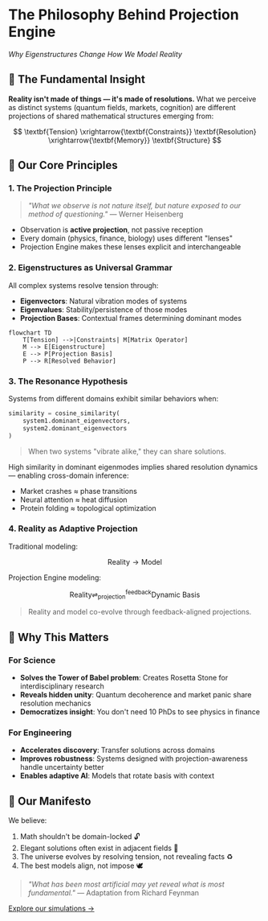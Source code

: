 # The Philosophy Behind Projection Engine

*Why Eigenstructures Change How We Model Reality*

## 🌌 The Fundamental Insight

**Reality isn't made of things — it's made of resolutions.**
What we perceive as distinct systems (quantum fields, markets, cognition) are different projections of shared mathematical structures emerging from:

$$
\textbf{Tension} \xrightarrow{\textbf{Constraints}} \textbf{Resolution} \xrightarrow{\textbf{Memory}} \textbf{Structure}
$$

## 🔭 Our Core Principles

### 1. The Projection Principle

> *"What we observe is not nature itself, but nature exposed to our method of questioning."*
> — Werner Heisenberg

* Observation is **active projection**, not passive reception
* Every domain (physics, finance, biology) uses different "lenses"
* Projection Engine makes these lenses explicit and interchangeable

### 2. Eigenstructures as Universal Grammar

All complex systems resolve tension through:

* **Eigenvectors**: Natural vibration modes of systems
* **Eigenvalues**: Stability/persistence of those modes
* **Projection Bases**: Contextual frames determining dominant modes

```mermaid
flowchart TD
    T[Tension] -->|Constraints| M[Matrix Operator]
    M --> E[Eigenstructure]
    E --> P[Projection Basis]
    P --> R[Resolved Behavior]
```

### 3. The Resonance Hypothesis

Systems from different domains exhibit similar behaviors when:

```python
similarity = cosine_similarity(
    system1.dominant_eigenvectors,
    system2.dominant_eigenvectors
)
```

> When two systems "vibrate alike," they can share solutions.

High similarity in dominant eigenmodes implies shared resolution dynamics — enabling cross-domain inference:

* Market crashes ≈ phase transitions
* Neural attention ≈ heat diffusion
* Protein folding ≈ topological optimization

### 4. Reality as Adaptive Projection

Traditional modeling:

$$
\text{Reality} \rightarrow \text{Model}
$$

Projection Engine modeling:

$$
\text{Reality} \rightleftharpoons_{\text{projection}}^{\text{feedback}} \text{Dynamic Basis}
$$

> Reality and model co-evolve through feedback-aligned projections.

## 🧫 Why This Matters

### For Science

* **Solves the Tower of Babel problem**: Creates Rosetta Stone for interdisciplinary research
* **Reveals hidden unity**: Quantum decoherence and market panic share resolution mechanics
* **Democratizes insight**: You don't need 10 PhDs to see physics in finance

### For Engineering

* **Accelerates discovery**: Transfer solutions across domains
* **Improves robustness**: Systems designed with projection-awareness handle uncertainty better
* **Enables adaptive AI**: Models that rotate basis with context

## 🌱 Our Manifesto

We believe:

1. Math shouldn't be domain-locked 🔓
2. Elegant solutions often exist in adjacent fields 🔀
3. The universe evolves by resolving tension, not revealing facts ♻️
4. The best models align, not impose 🕊️

> *"What has been most artificial may yet reveal what is most fundamental."*
> — Adaptation from Richard Feynman

[Explore our simulations →](../examples)
